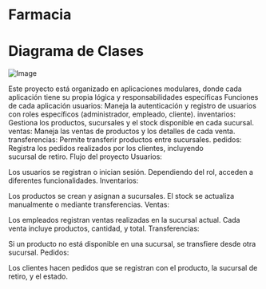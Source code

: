 # Farmacia
# Diagrama de Clases

![Image](https://github.com/user-attachments/assets/aae2a1a6-ba3b-46c3-a9b8-4a4cf46b9264)

Este proyecto está organizado en aplicaciones modulares, donde cada aplicación tiene su propia lógica y responsabilidades específicas
Funciones de cada aplicación
usuarios: Maneja la autenticación y registro de usuarios con roles específicos (administrador, empleado, cliente).
inventarios: Gestiona los productos, sucursales y el stock disponible en cada sucursal.
ventas: Maneja las ventas de productos y los detalles de cada venta.
transferencias: Permite transferir productos entre sucursales.
pedidos: Registra los pedidos realizados por los clientes, incluyendo sucursal de retiro.
Flujo del proyecto
Usuarios:

Los usuarios se registran o inician sesión.
Dependiendo del rol, acceden a diferentes funcionalidades.
Inventarios:

Los productos se crean y asignan a sucursales.
El stock se actualiza manualmente o mediante transferencias.
Ventas:

Los empleados registran ventas realizadas en la sucursal actual.
Cada venta incluye productos, cantidad, y total.
Transferencias:

Si un producto no está disponible en una sucursal, se transfiere desde otra sucursal.
Pedidos:

Los clientes hacen pedidos que se registran con el producto, la sucursal de retiro, y el estado.
